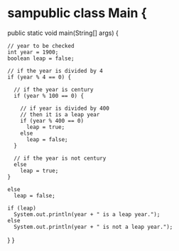 # sampublic class Main {

  public static void main(String[] args) {

    // year to be checked
    int year = 1900;
    boolean leap = false;

    // if the year is divided by 4
    if (year % 4 == 0) {

      // if the year is century
      if (year % 100 == 0) {

        // if year is divided by 400
        // then it is a leap year
        if (year % 400 == 0)
          leap = true;
        else
          leap = false;
      }
      
      // if the year is not century
      else
        leap = true;
    }
    
    else
      leap = false;

    if (leap)
      System.out.println(year + " is a leap year.");
    else
      System.out.println(year + " is not a leap year.");
  }
}
